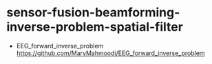 # sensor-fusion-beamforming-inverse-problem-spatial-filter

* EEG_forward_inverse_problem
https://github.com/MaryMahmoodi/EEG_forward_inverse_problem










